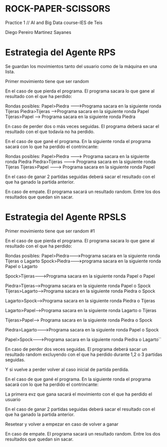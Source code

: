 # ROCK-PAPER-SCISSORS
Practice 1 // AI and Big Data course-IES de Teis

Diego Pereiro Martinez Sayanes

# Estrategia del Agente RPS
Se guardan los movimientos tanto del usuario como de la máquina en una lista.

Primer movimiento tiene que ser random

En el caso de que pierda el programa. El programa sacara lo que gane  al resultado con el que ha perdido:

Rondas posibles:
Papel>Piedra --->Programa sacara en la siguiente ronda Tijeras
Piedra>Tijeras -->Programa sacara en la siguiente ronda Papel
Tijeras>Papel --> Programa sacara en la siguiente ronda Piedra

En caso de perder dos o más veces seguidas. El programa deberá sacar el resultado con el que todavía no ha perdido.

En el caso de que gané el programa. En la siguiente ronda el programa sacará con lo que ha perdido el contrincante:

Rondas posibles:
Papel>Piedra ---> Programa sacara en la siguiente ronda Piedra
Piedra>Tijeras ---> Programa sacara en la siguiente ronda Tijeras
Tijeras>Papel --->  Programa sacara en la siguiente ronda Papel

En el caso de ganar 2 partidas seguidas deberá sacar el resultado con el que ha ganado la partida anterior.  

En caso de empate. El programa sacará un resultado random. Entre los dos resultados que quedan sin sacar.


# Estrategia del Agente RPSLS

Primer movimiento tiene que ser random
#1

En el caso de que pierda el programa. El programa sacara lo que gane  al resultado con el que ha perdido:

Rondas posibles:
Papel>Piedra--->Programa sacara en la siguiente ronda Tijeras o Lagarto
Spock>Piedra--->programa sacara en la siguiente ronda Papel o Lagarto

Spock>Tijeras--->Programa sacara en la siguiente ronda Papel o Papel

Piedra>Tijeras-->Programa sacara en la siguiente ronda Papel o Spock
Tijeras>Lagarto-->Programa sacara en la siguiente ronda Piedra o Spock

Lagarto>Spock-->Programa sacara en la siguiente ronda Piedra o Tijeras

Lagarto>Papel-->Programa sacara en la siguiente ronda Lagarto o Tijeras

Tijeras>Papel--> Programa sacara en la siguiente ronda Piedra o Spock

Piedra>Lagarto--->Programa sacara en la siguiente ronda Papel o Spock

Papel>Spock--->Programa sacara en la siguiente ronda Piedra o Lagarto``

En caso de perder dos veces seguidas. El programa deberá sacar un resultado random excluyendo con el que ha perdido durante 1,2 o 3 partidas seguidas.

Y si vuelve a perder volver al caso inicial de partida perdida.

En el caso de que gané el programa. En la siguiente ronda el programa sacará con lo que ha perdido el contrincante:

La primera evz que gana sacará el movimiento con el que ha perdido el usuario

En el caso de ganar 2 partidas seguidas deberá sacar el resultado con el que ha ganado la partida anterior.  

Resetear y volver a empezar en caso de volver a ganar


En caso de empate. El programa sacará un resultado random. Entre los dos resultados que quedan sin sacar.